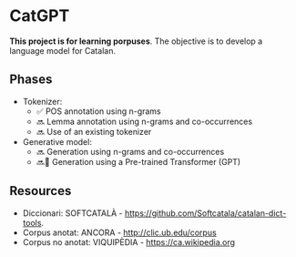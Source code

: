 # CatGPT
**This project is for learning porpuses**. The objective is to develop a language model for Catalan.

## Phases
- Tokenizer:
  - ✅ POS annotation using n-grams
  - 🔜 Lemma annotation using n-grams and co-occurrences
  - 🔜 Use of an existing tokenizer
- Generative model:
  - 🔜 Generation using n-grams and co-occurrences
  - 🔜🤞 Generation using a Pre-trained Transformer (GPT)
  
## Resources
- Diccionari: SOFTCATALÀ - https://github.com/Softcatala/catalan-dict-tools.
- Corpus anotat: ANCORA - http://clic.ub.edu/corpus
- Corpus no anotat: VIQUIPÈDIA - https://ca.wikipedia.org
